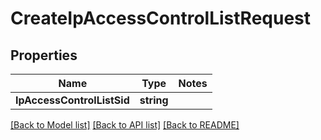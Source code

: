# CreateIpAccessControlListRequest

## Properties
Name | Type | Notes
------------ | ------------- | -------------
**IpAccessControlListSid** | **string** | 

[[Back to Model list]](../README.md#documentation-for-models) [[Back to API list]](../README.md#documentation-for-api-endpoints) [[Back to README]](../README.md)


